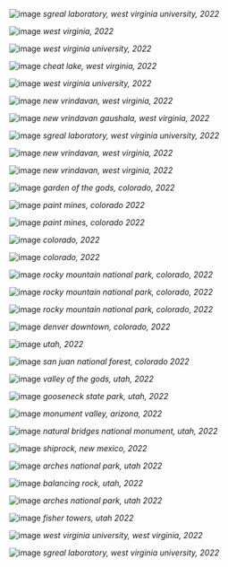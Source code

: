 ![image](/assets/images/tr32.jpg)
*sgreal laboratory, west virginia university, 2022*

![image](/assets/images/tr32.jpg)
*west virginia, 2022*

![image](/assets/images/tr31.jpg)
*west virginia university, 2022*

![image](/assets/images/tr30.jpg)
*cheat lake, west virginia, 2022*

![image](/assets/images/tr29.jpg)
*west virginia university, 2022*

![image](/assets/images/tr28.jpg)
*new vrindavan, west virginia, 2022*

![image](/assets/images/tr27.jpg)
*new vrindavan gaushala, west virginia, 2022*

![image](/assets/images/tr26.jpg)
*sgreal laboratory, west virginia university, 2022*

![image](/assets/images/tr25.jpg)
*new vrindavan, west virginia, 2022*

![image](/assets/images/tr24.jpg)
*new vrindavan, west virginia, 2022*

![image](/assets/images/tr14.jpg)
*garden of the gods, colorado, 2022*

![image](/assets/images/tr15.jpg)
*paint mines, colorado 2022*

![image](/assets/images/tr16.jpg)
*paint mines, colorado 2022*

![image](/assets/images/tr17.jpg)
*colorado, 2022*

![image](/assets/images/tr18.jpg)
*colorado, 2022*

![image](/assets/images/tr19.jpg)
*rocky mountain national park, colorado, 2022*

![image](/assets/images/tr21_1.jpg)
*rocky mountain national park, colorado, 2022*

![image](/assets/images/tr22.jpg)
*rocky mountain national park, colorado, 2022*

![image](/assets/images/tr23.jpg)
*denver downtown, colorado, 2022*

![image](/assets/images/tr1.jpg)
*utah, 2022*

![image](/assets/images/tr2.jpg)
*san juan national forest, colorado 2022*

![image](/assets/images/tr3.jpg)
*valley of the gods, utah, 2022*

![image](/assets/images/tr4.jpg)
*gooseneck state park, utah, 2022*

![image](/assets/images/tr5.jpg)
*monument valley, arizona, 2022*

![image](/assets/images/tr6.jpg)
*natural bridges national monument, utah, 2022*

![image](/assets/images/tr7.jpg)
*shiprock, new mexico, 2022*

![image](/assets/images/tr8.jfif)
*arches national park, utah 2022*

![image](/assets/images/tr9.jfif)
*balancing rock, utah, 2022*

![image](/assets/images/tr10.jfif)
*arches national park, utah 2022*

![image](/assets/images/tr11.jfif)
*fisher towers, utah 2022*

![image](/assets/images/tr12.jpeg)
*west virginia university, west virginia, 2022*

![image](/assets/images/tr13.jpeg)
*sgreal laboratory, west virginia university, 2022*

